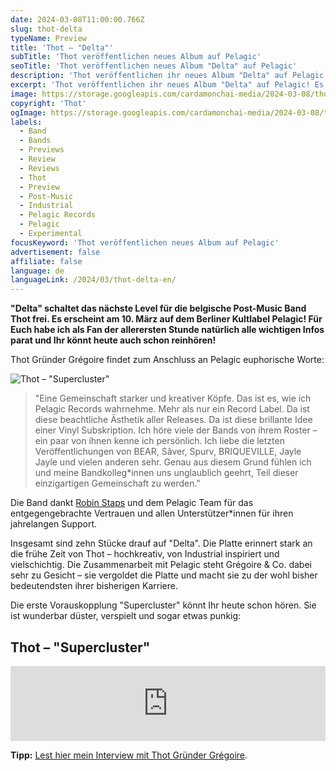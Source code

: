 ```yaml
---
date: 2024-03-08T11:00:00.766Z
slug: thot-delta
typeName: Preview
title: 'Thot – "Delta"'
subTitle: 'Thot veröffentlichen neues Album auf Pelagic'
seoTitle: 'Thot veröffentlichen neues Album "Delta" auf Pelagic'
description: 'Thot veröffentlichen ihr neues Album "Delta" auf Pelagic! Erfahrt hier alles über die sensationelle Fusion und das neue Thot Album!'
excerpt: 'Thot veröffentlichen ihr neues Album "Delta" auf Pelagic! Es ist offiziell! Eine meiner Lieblingsbands schließt sich einem meiner Lieblingslabels an! In diesem Artikel erzähle ich Euch alles über die sensationelle Fusion der belgischen Band mit dem Kultlabel und die großartige Platte!'
image: https://storage.googleapis.com/cardamonchai-media/2024-03-08/thot-soundsvegan-com-jpg-imagine-080808_332033_1024_768/640.webp
copyright: 'Thot'
ogImage: https://storage.googleapis.com/cardamonchai-media/2024-03-08/thot-sounds-vegan-com-og-jpg-imagine-080808_392539_1200_628/640.webp
labels:
  - Band
  - Bands
  - Previews
  - Review
  - Reviews
  - Thot
  - Preview
  - Post-Music
  - Industrial
  - Pelagic Records
  - Pelagic
  - Experimental
focusKeyword: 'Thot veröffentlichen neues Album auf Pelagic'
advertisement: false
affiliate: false
language: de
languageLink: /2024/03/thot-delta-en/
---
```


**"Delta" schaltet das nächste Level für die belgische Post-Music Band Thot frei. Es erscheint am 10. März auf dem Berliner Kultlabel Pelagic! Für Euch habe ich als Fan der allerersten Stunde natürlich alle wichtigen Infos parat und Ihr könnt heute auch schon reinhören!**

Thot Gründer Grégoire findet zum Anschluss an Pelagic euphorische Worte:

![Thot – "Supercluster"](https://storage.googleapis.com/cardamonchai-media/2024-03-08/thot-supercluster-soundsvegan-com-jpeg-imagine-08a8e8_598d9a_1500_1500/640.webp 'Thot – "Supercluster"')

> "Eine Gemeinschaft starker und kreativer Köpfe. Das ist es, wie ich Pelagic Records wahrnehme. Mehr als nur ein Record Label. Da ist diese beachtliche Ästhetik aller Releases. Da ist diese brillante Idee einer Vinyl Subskription. Ich höre viele der Bands von ihrem Roster – ein paar von ihnen kenne ich persönlich. Ich liebe die letzten Veröffentlichungen von BEAR, Sâver, Spurv, BRIQUEVILLE, Jayle Jayle und vielen anderen sehr. Genau aus diesem Grund fühlen ich und meine Bandkolleg\*innen uns unglaublich geehrt, Teil dieser einzigartigen Gemeinschaft zu werden."

Die Band dankt [Robin Staps](/2020/09/the-ocean-robin-staps-interview/) und dem Pelagic Team für das entgegengebrachte Vertrauen und allen Unterstützer\*innen für ihren jahrelangen Support.

Insgesamt sind zehn Stücke drauf auf "Delta". Die Platte erinnert stark an die frühe Zeit von Thot – hochkreativ, von Industrial inspiriert und vielschichtig. Die Zusammenarbeit mit Pelagic steht Grégoire & Co. dabei sehr zu Gesicht – sie vergoldet die Platte und macht sie zu der wohl bisher bedeutendsten ihrer bisherigen Karriere.

Die erste Vorauskopplung "Supercluster" könnt Ihr heute schon hören. Sie ist wunderbar düster, verspielt und sogar etwas punkig:

## Thot – "Supercluster"

<iframe
  style="border: 0; width: 100%; height: 120px;"
  src="https://bandcamp.com/EmbeddedPlayer/album=2215708756/size=large/bgcol=ffffff/linkcol=5c9b72/tracklist=false/artwork=small/transparent=true/"
  seamless
>
  <a href="https://thot.bandcamp.com/album/delta-2">Delta by Thot</a>
</iframe>

**Tipp:** [Lest hier mein Interview mit Thot Gründer Grégoire](/2021/04/thot-interview/).

